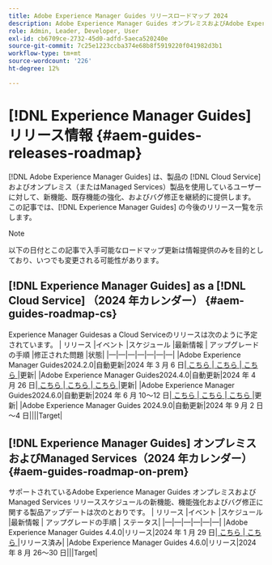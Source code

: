 ```yaml
---
title: Adobe Experience Manager Guides リリースロードマップ 2024
description: Adobe Experience Manager Guides オンプレミスおよびAdobe Experience Manager Guidesas a Cloud Serviceのライブリリースおよび今後のリリースについて説明します
role: Admin, Leader, Developer, User
exl-id: cb6709ce-2732-45d0-adfd-5aeca520240e
source-git-commit: 7c25e1223ccba374e68b8f5919220f041982d3b1
workflow-type: tm+mt
source-wordcount: '226'
ht-degree: 12%

---
```


# [!DNL Experience Manager Guides] リリース情報 {#aem-guides-releases-roadmap}

[!DNL Adobe Experience Manager Guides] は、製品の [!DNL Cloud Service] およびオンプレミス（またはManaged Services）製品を使用しているユーザーに対して、新機能、既存機能の強化、およびバグ修正を継続的に提供します。 この記事では、[!DNL Experience Manager Guides] の今後のリリース一覧を示します。

>[!NOTE]
>
>以下の日付とこの記事で入手可能なロードマップ更新は情報提供のみを目的としており、いつでも変更される可能性があります。

## [!DNL Experience Manager Guides] as a [!DNL Cloud Service] （2024 年カレンダー） {#aem-guides-roadmap-cs}

Experience Manager Guidesas a Cloud Serviceのリリースは次のように予定されています。
| リリース |イベント |スケジュール |最新情報 | アップグレードの手順 |修正された問題 |状態|
|—|—|—|—|—|—|—|
|Adobe Experience Manager Guides2024.2.0|自動更新|2024 年 3 月 6 日|[ こちら ](whats-new-2024-2-0.md)|[ こちら ](upgrade-instructions-2024-2-0.md)|[ こちら ](fixed-issues-2024-2-0.md)|更新|
|Adobe Experience Manager Guides2024.4.0|自動更新|2024 年 4 月 26 日|[ こちら ](whats-new-2024-04-0.md)|[ こちら ](upgrade-instructions-2024-04-0.md)|[ こちら ](fixed-issues-2024-04-0.md)|更新|
|Adobe Experience Manager Guides2024.6.0|自動更新|2024 年 6 月 10～12 日|[ こちら ](whats-new-2024-06-0.md)|[ こちら ](upgrade-instructions-2024-06-0.md)|[ こちら ](fixed-issues-2024-06-0.md)|更新|
|Adobe Experience Manager Guides 2024.9.0|自動更新|2024 年 9 月 2 日～4 日||||Target|

## [!DNL Experience Manager Guides] オンプレミスおよびManaged Services（2024 年カレンダー） {#aem-guides-roadmap-on-prem}

サポートされているAdobe Experience Manager Guides オンプレミスおよびManaged Services リリーススケジュールの新機能、機能強化およびバグ修正に関する製品アップデートは次のとおりです。
| リリース |イベント |スケジュール |最新情報 | アップグレードの手順 | ステータス|
|—|—|—|—|—|—|
|Adobe Experience Manager Guides 4.4.0|リリース|2024 年 1 月 29 日|[ こちら ](whats-new-4-4.md)|[ こちら ](upgrade-instructions-4-4.md)|リリース済み|
|Adobe Experience Manager Guides 4.6.0|リリース|2024 年 8 月 26～30 日|||Target|
